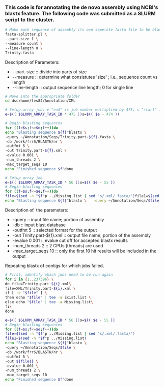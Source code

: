 ### This code is for annotating the de novo assembly using NCBI's blastx feature. The following code was submitted as a SLURM script to the cluster.
```bash
# Make each sequence of assembly its own seperate fasta file to be blasted in parallel
fasta-splitter.pl \
--part-size 1 \
--measure count \
--line-length 0 \
Trinity.fasta
```

Description of Parameters:
- --part-size :: divide into parts of size
- --measure :: determine what consistutes 'size' ; i.e., sequence count vs length 
- --line-length :: output sequence line length; 0 for single line
```bash
# Move into the appropriate folder
cd dscrhome/les84/Annotation/XML

# Setup array job; e "end" is job number multiplied by 475; s "start" is end number minus 475.
e=$(( $SLURM_ARRAY_TASK_ID * 475 ))s=$(( $e - 474 ))

# Begin blasting sequences
for ((f=$s;f<=$e;f++))do
echo "Blasting sequence ${f}"blastx \
-query ~/Annotation/Seqs/Trinity.part-${f}.fasta \
-db /work/frr6/BLASTN/nr \
-outfmt 5 \
-out Trinity.part-${f}.xml \
-evalue 0.001 \
-num_threads 2 \
-max_target_seqs 10
echo "Finished sequence $f"done

# Setup array job 
e=$(( $SLURM_ARRAY_TASK_ID * 56 ))s=$(( $e - 55 ))
# Begin blasting sequences
for ((f=$s;f<=$e;f++))do
file=$(sed -n "$f"p ../Missing.list | sed "s/.xml/.fasta/")file1=$(sed -n "$f"p ../Missing.list)
echo "Blasting sequence ${f}"blastx \   -query ~/Annotation/Seqs/$file \   -db /work/frr6/BLASTN/nr \   -outfmt 5 \   -out ${file1} \   -evalue 0.001 \   -num_threads 2 \   -max_target_seqs 10echo "Finished sequence $f"done
``` 
Description of  the parameters:
- -query :: input file name; portion of assembly
- -db :: input blast database
- -outfmt 5 :: selected format for the output
- -out Trinity.part-${f}.xml :: output file name; portion of the assembly
- -evalue 0.001 :: evalue cut off for accepted blastx results
- -num_threads 2 :: 2 CPUs (threads) are used
- -max_target_seqs 10 :: only the first 10 hit results will be included in the output

Repeating blastx of contigs for which jobs failed. 
```bash
# First, identify which jobs need to be run again
for i in {1..237396} \
do file=Trinity.part-${i}.xml\
file=XML/Trinity.part-${i}.xml \
if [ -e "$file" ] \
then echo "$file" | tee -a Exist.list \
else echo "$file" | tee -a Missing.list\
fi\
done

e=$(( $SLURM_ARRAY_TASK_ID * 56 ))s=$(( $e - 55 ))
# Begin blasting sequences
for ((f=$s;f<=$e;f++))do
file=$(sed -n "$f"p ../Missing.list | sed "s/.xml/.fasta/")
file1=$(sed -n "$f"p ../Missing.list)
echo "Blasting sequence ${f}"blastx \  
-query ~/Annotation/Seqs/$file \  
-db /work/frr6/BLASTN/nr \   
-outfmt 5 \   
-out ${file1} \   
-evalue 0.001 \   
-num_threads 2 \   
-max_target_seqs 10
echo "Finished sequence $f"done
```
